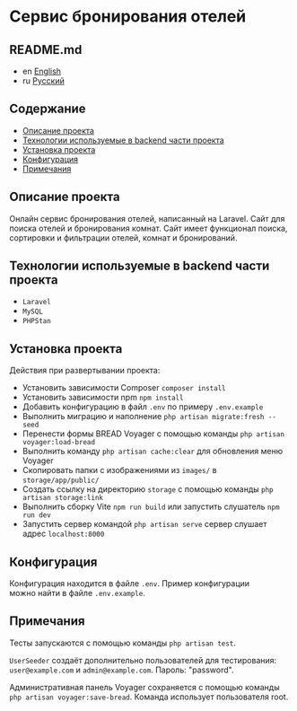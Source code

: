 # Сервис бронирования отелей

## README.md

* en [English](../README.md)
* ru [Русский](README.ru.md)

## Содержание

* [Описание проекта](#описание-проекта)
* [Технологии используемые в backend части проекта](#технологии-используемые-в-backend-части-проекта)
* [Установка проекта](#установка-проекта)
* [Конфигурация](#конфигурация)
* [Примечания](#примечания)

## Описание проекта

Онлайн сервис бронирования отелей, написанный на Laravel. Сайт для поиска отелей
и бронирования комнат. Сайт имеет функционал поиска, сортировки и
фильтрации отелей, комнат и бронирований.

## Технологии используемые в backend части проекта

* `Laravel`
* `MySQL`
* `PHPStan`

## Установка проекта

Действия при развертывании проекта:

* Установить зависимости Composer `composer install`
* Установить зависимости npm `npm install`
* Добавить конфигурацию в файл `.env` по примеру `.env.example`
* Выполнить миграцию и наполнение `php artisan migrate:fresh --seed`
* Перенести формы BREAD Voyager с помощью команды `php artisan voyager:load-bread`
* Выполнить команду `php artisan cache:clear` для обновления меню Voyager
* Скопировать папки с изображениями из `images/` в `storage/app/public/`
* Создать ссылку на директорию `storage` с помощью команды `php artisan storage:link`
* Выполнить сборку Vite `npm run build` или запустить слушатель `npm run dev`
* Запустить сервер командой `php artisan serve` сервер слушает адрес `localhost:8000`

## Конфигурация

Конфигурация находится в файле `.env`. Пример конфигурации  
можно найти в файле `.env.example`.

## Примечания

Тесты запускаются с помощью команды `php artisan test`.

`UserSeeder` создаёт дополнительно пользователей для тестирования:  
`user@example.com` и `admin@example.com`. Пароль: "password".

Административная панель Voyager сохраняется с помощью команды  
`php artisan voyager:save-bread`.
Команда использует пользователя root.
